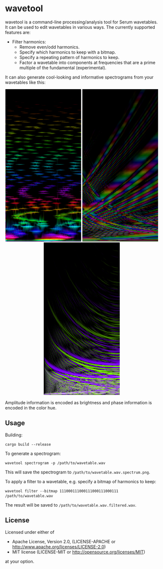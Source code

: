 # wavetool

wavetool is a command-line processing/analysis tool for Serum wavetables. It can
be used to edit wavetables in various ways. The currently supported features
are:

- Filter harmonics:
    - Remove even/odd harmonics.
    - Specify which harmonics to keep with a bitmap.
    - Specify a repeating pattern of harmonics to keep.
    - Factor a wavetable into components at frequencies that are a prime
      multiple of the fundamental (experimental).

It can also generate cool-looking and informative spectrograms from your
wavetables like this:

<p align="center">
<img src="/docs/images/spectrum_1.png" height="500px" /> <img src="/docs/images/spectrum_2.png" height="500px" />
<img src="/docs/images/spectrum_3.png" height="500px" />
</p>

Amplitude information is encoded as brightness and phase information is encoded
in the color hue.

## Usage

Building:

```
cargo build --release
```

To generate a spectrogram:

```
wavetool spectrogram -p /path/to/wavetable.wav
```

This will save the spectrogram to `/path/to/wavetable.wav.spectrum.png`.

To apply a filter to a wavetable, e.g. specify a bitmap of harmonics to keep:

```
wavetool filter --bitmap 111000111000111000111000111 /path/to/wavetable.wav
```

The result will be saved to `/path/to/wavetable.wav.filtered.wav`.

## License

Licensed under either of

- Apache License, Version 2.0, (LICENSE-APACHE or http://www.apache.org/licenses/LICENSE-2.0)
- MIT license (LICENSE-MIT or http://opensource.org/licenses/MIT)

at your option.

